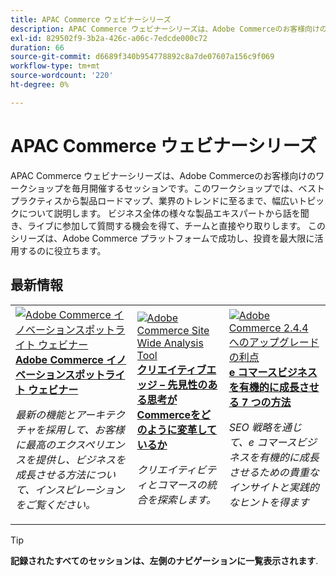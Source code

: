 ```yaml
---
title: APAC Commerce ウェビナーシリーズ
description: APAC Commerce ウェビナーシリーズは、Adobe Commerceのお客様向けのワークショップを毎月開催するセッションです。このワークショップでは、ベストプラクティスから製品ロードマップ、業界のトレンドに至るまで、幅広いトピックについて説明します。
exl-id: 829502f9-3b2a-426c-a06c-7edcde000c72
duration: 66
source-git-commit: d6689f340b954778892c8a7de07607a156c9f069
workflow-type: tm+mt
source-wordcount: '220'
ht-degree: 0%

---
```


# APAC Commerce ウェビナーシリーズ

APAC Commerce ウェビナーシリーズは、Adobe Commerceのお客様向けのワークショップを毎月開催するセッションです。このワークショップでは、ベストプラクティスから製品ロードマップ、業界のトレンドに至るまで、幅広いトピックについて説明します。 ビジネス全体の様々な製品エキスパートから話を聞き、ライブに参加して質問する機会を得て、チームと直接やり取りします。 このシリーズは、Adobe Commerce プラットフォームで成功し、投資を最大限に活用するのに役立ちます。

## 最新情報

<table>
<tr>
  <td>
    <a href="https://experienceleague.adobe.com/docs/events/apac-commerce-recordings/2024/innovation-spotlight.html">
      <img alt="Adobe Commerce イノベーションスポットライト ウェビナー" src="https://video.tv.adobe.com/v/3427965?format=jpeg" />
    </a>
     <div>
      <a href="https://experienceleague.adobe.com/docs/events/apac-commerce-recordings/2024/innovation-spotlight.html">
        <strong>Adobe Commerce イノベーションスポットライト ウェビナー</strong>
      </a>
    </div>
    <p>
    <em>最新の機能とアーキテクチャを採用して、お客様に最高のエクスペリエンスを提供し、ビジネスを成長させる方法について、インスピレーションをご覧ください。</em>
    <p>
  </td> 
  <td>
    <a href="https://experienceleague.adobe.com/docs/events/apac-commerce-recordings/2024/visionary-thinking.html">
      <img alt="Adobe Commerce Site Wide Analysis Tool" src="https://video.tv.adobe.com/v/3428818?format=jpeg" />
    </a>
     <div>
      <a href="https://experienceleague.adobe.com/docs/events/apac-commerce-recordings/2024/visionary-thinking.html">
        <strong>クリエイティブエッジ – 先見性のある思考がCommerceをどのように変革しているか</strong>
      </a>
    </div>
    <p>
    <em>クリエイティビティとコマースの統合を探索します。</em>
    <p>
  </td>
  <td>
    <a href="https://experienceleague.adobe.com/docs/events/apac-commerce-recordings/2024/grow-ecommerce-business.html">
      <img alt="Adobe Commerce 2.4.4 へのアップグレードの利点" src="https://video.tv.adobe.com/v/3428817?format=jpeg" />
    </a>
     <div>
      <a href="https://experienceleague.adobe.com/docs/events/apac-commerce-recordings/2024/grow-ecommerce-business.html">
        <strong>e コマースビジネスを有機的に成長させる 7 つの方法</strong>
      </a>
    </div>
    <p>
    <em>SEO 戦略を通じて、e コマースビジネスを有機的に成長させるための貴重なインサイトと実践的なヒントを得ます</em>
    <p>
  </td>
</tr>
</table>

>[!TIP]
>
>**記録されたすべてのセッションは、左側のナビゲーションに一覧表示されます**.
